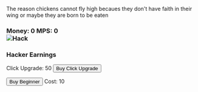 <!DOCTYPE html>
<p>The reason chickens cannot fly high becaues they don't have faith in their wing or maybe they are born to be eaten</p>
<html>
  <head>
  <h3>Money: <span id="money">0</span>  MPS: <span id="moneyPerSecond">0</span><br /> <img src="https://stickershop.line-scdn.net/stickershop/v1/product/1082755/LINEStorePC/main.png;compress=true?__=20161019" onclick="moneyClick()">Hack</img src="https://stickershop.line-scdn.net/stickershop/v1/product/1082755/LINEStorePC/main.png;compress=true?__=20161019"></h3>
  </head>
  <body>
  <h3> Hacker Earnings</h3>
  <p>Click Upgrade: <span id="clickUpgradeCost">50</span> <button onclick="buyClickUpgrade()">Buy Click Upgrade</button>
  <p><button onclick="buyBeginner()">Buy Beginner</button> Cost: <span id="beginnerCost">10</span></p>
  </body>
</html>

<embed src="Chi.mp3" loop="true" autostart="true" hidden="true">


<script>
var money = 0;
var beginner = 0;
var mpc = 1;
var moneyPerSecond = 0;
var clicks = 0;

function moneyClick(){
money += mpc;
clicks += 1;
document.getElementById("money").innerHTML = prettify(money);
}

function mps(){
  money += moneyPerSecond;
  document.getElementById('money').innerHTML = prettify(money);
  document.getElementById('moneyPerSecond').innerHTML = prettify(moneyPerSecond);
}

function buyClickUpgrade(){
  var clickUpgradeCost = Math.floor(50 * Math.pow(1.0, mpc));
  if (money >= clickUpgradeCost){
    mpc++;
    money -= clickUpgradeCost;
    document.getElementById('clickUpgradeCost').innerHTML = clickUpgradeCost;
  }
  var nextCost = Math.floor(100 * Math.pow(1.2, mpc));
  document.getElementById('clickUpgradeCost').innerHTML = nextCost;
}

function buyBeginner(){
  var beginnerCost = Math.floor(10 * Math.pow(1.1, beginner));
  if (money >= beginnerCost){
    beginner += 0.1;
    moneyPerSecond += 0.1;
    money -= beginnerCost;
    document.getElementById('money').innerHTML = prettify(money);
    document.getElementById('moneyPerSecond').innerHTML = prettify(moneyPerSecond);
  }
  var nextCost = Math.floor(10 * Math.pow(3.2, beginner));
  document.getElementById('beginnerCost').innerHTML = prettify(nextCost);
}

window.setInterval(mps, 1000);


function prettify(input){
  var output = Math.round(input * 1000000)/ 1000000;
  return output;

}

var hundredClicks = 100;

function clicks(){
  if(click == hundredClicks){
    alert("Congrats on 100 clicks");
  }
}

window.setInterval(clicks, 1);


</script>
